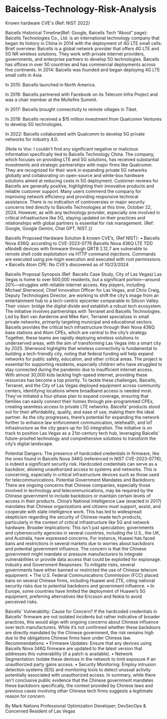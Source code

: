 # Baicelss-Technology-Risk-Analysis
  Known hardware CVE's {Ref: NIST 2022}

Baicells Historical Timeline{Ref: Google, Baicells Tech “About” page}:
Baicells Technologies Co., Ltd. is an international technology company that began its history in China in 2014 with the deployment of 4G LTE small cells: 
Brief overview: Baicells is a global network provider that offers 4G LTE and 5G NR wireless solutions. They work with private internet providers, governments, and enterprise partners to develop 5G technologies. Baicells has offices in over 50 countries and has commercial deployments across five continents. 
In 2014:
Baicells was founded and began deploying 4G LTE small cells in Asia. 

In 2015:
Baicells launched in North America. 

In 2016:
Baicells partnered with Facebook on its Telecom Infra Project and was a chair member at the Multefire Summit. 

In 2017:
Baicells brought connectivity to remote villages in Tibet. 

In 2018:
Baicells received a $15 million investment from Qualcomm Ventures to develop 5G technologies. 

In 2022:
Baicells collaborated with Qualcomm to develop 5G private networks for industry 4.0. 

{Note to Vox: I couldn't find any significant negative or malicious information specifically tied to Baicells Technology China. The company, which focuses on providing LTE and 5G solutions, has received substantial investments and strategic partnerships with major firms like Qualcomm. They are recognized for their work in expanding private 5G networks globally and collaborating on open-source and white-box hardware solutions aimed at reducing costs in 5G deployment.
Customer reviews for Baicells are generally positive, highlighting their innovative products and reliable customer support. Many users commend the company for improving network efficiency and providing responsive technical assistance.
There is no indication of controversies or major security concerns tied directly to Baicells Technologies at this time, October 22, 2024. However, as with any technology provider, especially one involved in critical infrastructure like 5G, staying updated on their practices and relationships with global partners is essential for risk management.
{Ref: Google, Google Gemini, Chat GPT, NIST.}}



Baicells Proposed Hardware Solution & known CVE’s, {Ref NIST}:
•	Baicells Nova 436Q: according to CVE-2023-0776 Baicells Nova 436Q LTE TDD eNodeB devices with firmware through QRTB 2.12.7 are vulnerable to remote shell code exploitation via HTTP command injections. Commands are executed using pre-login execution and executed with root permissions. 
•	Baicells Atom CPE: No CVE’s discovered as of 10/23/2024

Baicells Proposal Synopsis (Ref: Baicells Case Study, City of Las Vegas)
Las Vegas is home to over 600,000 residents, but a significant portion—around 20%—struggles with reliable internet access. Key players, including Michael Sherwood, Chief Innovation Officer for Las Vegas, and Chris Craig, Deputy Technologies Director, are working to shift the city’s image from an entertainment hub to a tech-centric epicenter comparable to Silicon Valley. Their vision: bridge the digital divide and establish a robust tech ecosystem.
The initiative involves partnerships with Terranet and Baicells Technologies. Led by Bart van Aardenne and Mike Kerr, Terranet specializes in small private networks, primarily targeting municipal and educational sectors. Baicells provides the critical tech infrastructure through their Nova 436Q base stations and Atom CPEs, which are central to the city’s strategy. Together, these teams are rapidly deploying wireless solutions to underserved areas, with the aim of transforming Las Vegas into a smart city by 2025.
Sherwood highlights that wireless connectivity is fundamental to building a tech-friendly city, noting that federal funding will help expand networks for public safety, education, and other critical areas. The project is essential for supporting residents, especially children who have struggled to stay connected during the pandemic due to insufficient internet access. With almost 30,000 kids lacking high-speed internet, providing these resources has become a top priority.
To tackle these challenges, Baicells, Terranet, and the City of Las Vegas deployed equipment across community centers, identifying locations where broadband access is needed most. They’ve initiated a four-phase plan to expand coverage, ensuring that families can easily connect their homes through pre-programmed CPEs, creating seamless access to private LTE networks.
Baicells’ products stood out for their affordability, quality, and ease of use, making them the ideal partner. As the city progresses, there’s potential for expanding the network further to enhance law enforcement communication, telehealth, and IoT infrastructure as the city gears up for 5G integration.
The initiative is on track to position Las Vegas as a 21st-century tech hub, leveraging Baicells’ future-proofed technology and comprehensive solutions to transform the city’s digital landscape.

Potential Dangers:
The presence of hardcoded credentials in firmware, like the ones found in Baicells Nova 346Q (referenced in NIST CVE-2023-0776), is indeed a significant security risk. Hardcoded credentials can serve as a backdoor, allowing unauthorized access to systems and networks. This is concerning, especially in critical infrastructure devices such as those used for telecommunications.
Potential Government Mandates and Backdoors:
There are ongoing concerns that Chinese companies, especially those involved in technology and telecommunications, may be required by the Chinese government to include backdoors or maintain certain levels of access in their products. China’s National Intelligence Law (enacted in 2017) mandates that Chinese organizations and citizens must support, assist, and cooperate with state intelligence work. This has led to widespread skepticism regarding the security of Chinese-made tech products, particularly in the context of critical infrastructure like 5G and network hardware.
Broader Implications:
This isn't just speculation; governments and cybersecurity agencies in several countries, including the U.S., the UK, and Australia, have expressed concerns. For instance, Huawei has faced bans and restrictions in several markets due to worries about backdoors and potential government influence. The concern is that the Chinese government might mandate or pressure manufacturers to integrate vulnerabilities or provide data access that could be exploited for espionage.
Industry and Government Responses:
To mitigate risks, several governments have either banned or restricted the use of Chinese telecom equipment:
•	The U.S. Federal Communications Commission (FCC) placed bans on several Chinese firms, including Huawei and ZTE, citing national security risks due to potential backdoors and government influence.
•	In Europe, some countries have limited the deployment of Huawei’s 5G equipment, preferring alternatives like Ericsson and Nokia to avoid perceived risks.

Baicells' Vulnerability: Cause for Concern?
If the hardcoded credentials in Baicells' firmware are not isolated incidents but rather indicative of broader practices, this would align with ongoing concerns about Chinese influence over tech manufacturers. While it’s not confirmed whether these backdoors are directly mandated by the Chinese government, the risk remains high due to the obligations Chinese firms have under Chinese law.
Recommendations:
•	Firmware Updates: Ensure that any devices using Baicells Nova 346Q firmware are updated to the latest version that addresses this vulnerability (if a patch is available).
•	Network Segmentation: Isolate these devices in the network to limit exposure if an unauthorized party gains access.
•	Security Monitoring: Employ intrusion detection systems (IDS) and monitoring tools to detect unusual activity potentially associated with unauthorized access.
In summary, while there isn't conclusive public evidence that the Chinese government mandates these backdoors specifically, the context provided by Chinese laws and previous cases involving other Chinese tech firms suggests a legitimate reason for concern.

By Mark Nations
      Professional Optimization Developer; DevSecOps
		&
      Concerned Resident of Las Vegas
